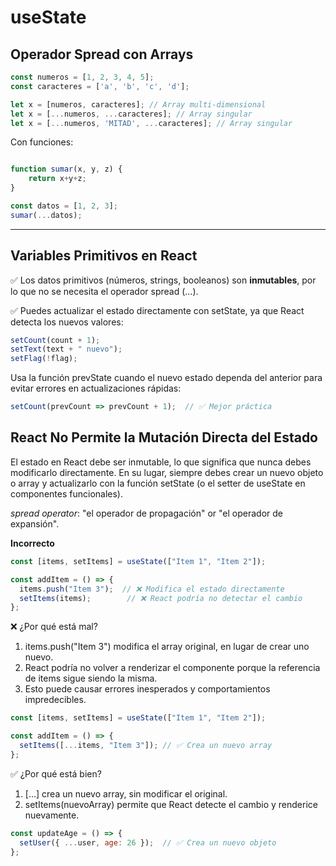# useState

## Operador Spread con Arrays
```javascript
const numeros = [1, 2, 3, 4, 5];
const caracteres = ['a', 'b', 'c', 'd'];

let x = [numeros, caracteres]; // Array multi-dimensional
let x = [...numeros, ...caracteres]; // Array singular
let x = [...numeros, 'MITAD', ...caracteres]; // Array singular
```

Con funciones:
```javascript

function sumar(x, y, z) {
    return x+y+z; 
}

const datos = [1, 2, 3];
sumar(...datos);
```

---

## Variables Primitivos en React
✅ Los datos primitivos (números, strings, booleanos) son **inmutables**, por lo que no se necesita el operador spread (...).

✅ Puedes actualizar el estado directamente con setState, ya que React detecta los nuevos valores:

```jsx
setCount(count + 1); 
setText(text + " nuevo");
setFlag(!flag);
```

Usa la función prevState cuando el nuevo estado dependa del anterior para evitar errores en actualizaciones rápidas:

```jsx
setCount(prevCount => prevCount + 1);  // ✅ Mejor práctica
```

## React No Permite la Mutación Directa del Estado
El estado en React debe ser inmutable, lo que significa que nunca debes modificarlo directamente. En su lugar, siempre debes crear un nuevo objeto o array y actualizarlo con la función setState (o el setter de useState en componentes funcionales).

*spread operator*: "el operador de propagación" or "el operador de expansión".


**Incorrecto**
```jsx
const [items, setItems] = useState(["Item 1", "Item 2"]);

const addItem = () => {
  items.push("Item 3");  // ❌ Modifica el estado directamente
  setItems(items);        // ❌ React podría no detectar el cambio
};
```

❌ ¿Por qué está mal?
1. items.push("Item 3") modifica el array original, en lugar de crear uno nuevo.
2. React podría no volver a renderizar el componente porque la referencia de items sigue siendo la misma.
3. Esto puede causar errores inesperados y comportamientos impredecibles.

```jsx
const [items, setItems] = useState(["Item 1", "Item 2"]);

const addItem = () => {
  setItems([...items, "Item 3"]); // ✅ Crea un nuevo array
};

```

✅ ¿Por qué está bien?
1. [...] crea un nuevo array, sin modificar el original.
2. setItems(nuevoArray) permite que React detecte el cambio y renderice nuevamente.

```jsx
const updateAge = () => {
  setUser({ ...user, age: 26 });  // ✅ Crea un nuevo objeto
};
```